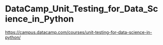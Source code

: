 # DataCamp_Unit_Testing_for_Data_Science_in_Python
https://campus.datacamp.com/courses/unit-testing-for-data-science-in-python/
